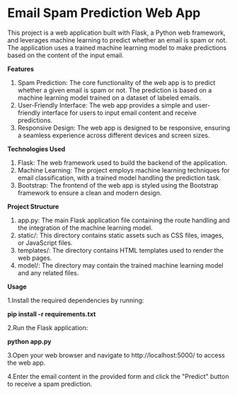 # Email Spam Prediction Web App

This project is a web application built with Flask, a Python web framework, and leverages machine learning to predict whether an email is spam or not. The application uses a trained machine learning model to make predictions based on the content of the input email.

**Features**

1. Spam Prediction: The core functionality of the web app is to predict whether a given email is spam or not. The prediction is based on a machine learning model trained on a dataset of labeled emails.
2. User-Friendly Interface: The web app provides a simple and user-friendly interface for users to input email content and receive predictions.
3. Responsive Design: The web app is designed to be responsive, ensuring a seamless experience across different devices and screen sizes.

**Technologies Used**

1. Flask: The web framework used to build the backend of the application.
2. Machine Learning: The project employs machine learning techniques for email classification, with a trained model handling the prediction task.
3. Bootstrap: The frontend of the web app is styled using the Bootstrap framework to ensure a clean and modern design.

**Project Structure**

1. app.py: The main Flask application file containing the route handling and the integration of the machine learning model.
2. static/: This directory contains static assets such as CSS files, images, or JavaScript files.
3. templates/: The directory contains HTML templates used to render the web pages.
4. model/: The directory may contain the trained machine learning model and any related files.

**Usage**

1.Install the required dependencies by running:

**pip install -r requirements.txt**

2.Run the Flask application:

**python app.py**

3.Open your web browser and navigate to http://localhost:5000/ to access the web app.

4.Enter the email content in the provided form and click the "Predict" button to receive a spam prediction.
